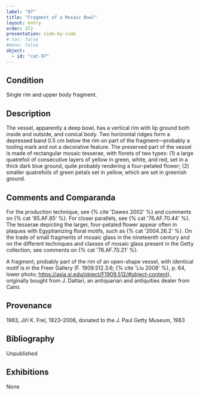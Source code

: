 ```yaml
---
label: "97"
title: "Fragment of a Mosaic Bowl"
layout: entry
order: 372
presentation: side-by-side
# toc: false
#menu: false 
object:
  - id: "cat-97"
---
```


## Condition

Single rim and upper body fragment.

## Description

The vessel, apparently a deep bowl, has a vertical rim with lip ground both inside and outside, and conical body. Two horizontal ridges form a depressed band 0.5 cm below the rim on part of the fragment—probably a tooling mark and not a decorative feature. The preserved part of the vessel is made of rectangular mosaic tesserae, with florets of two types: (1) a large quatrefoil of consecutive layers of yellow in green, white, and red, set in a thick dark blue ground, quite probably rendering a four-petaled flower; (2) smaller quatrefoils of green petals set in yellow, which are set in greenish ground.

## Comments and Comparanda

For the production technique, see {% cite 'Dawes 2002' %} and comments on {% cat '85.AF.85' %}. For closer parallels, see {% cat '76.AF.70.44' %}. The tesserae depicting the larger, four-petaled flower appear often in plaques with Egyptianizing floral motifs, such as {% cat '2004.26.2' %}. On the trade of small fragments of mosaic glass in the nineteenth century and on the different techniques and classes of mosaic glass present in the Getty collection, see comments on {% cat '76.AF.70.21' %}.

A fragment, probably part of the rim of an open-shape vessel, with identical motif is in the Freer Gallery (F. 1909.512.3.6; {% cite 'Liu 2008' %}, p. 64, lower photo; https://asia.si.edu/object/F1909.512/#object-content), originally bought from J. Dattari, an antiquarian and antiquities dealer from Cairo.

## Provenance

1983, Jiří K. Frel, 1923–2006, donated to the J. Paul Getty Museum, 1983

## Bibliography

Unpublished

## Exhibitions

None